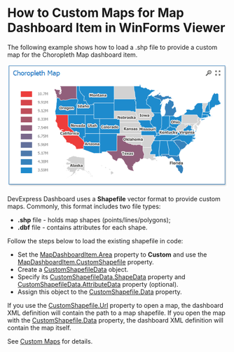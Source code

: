 # How to Custom Maps for Map Dashboard Item in WinForms Viewer

The following example shows how to load a .shp file to provide a custom map for the Choropleth Map dashboard item.

![](img/map.png)

DevExpress Dashboard uses a **Shapefile** vector format to provide custom maps. Commonly, this format includes two file types:

- **.shp** file - holds map shapes (points/lines/polygons);
- **.dbf** file - contains attributes for each shape.

Follow the steps below to load the existing shapefile in code:

- Set the [MapDashboardItem.Area](https://docs.devexpress.com/Dashboard/DevExpress.DashboardCommon.MapDashboardItem.Area) property to **Custom** and use the [MapDashboardItem.CustomShapefile](https://docs.devexpress.com/Dashboard/DevExpress.DashboardCommon.MapDashboardItem.CustomShapefile) property.
- Create a [CustomShapefileData](https://docs.devexpress.com/Dashboard/DevExpress.DashboardCommon.CustomShapefileData) object.
- Specify its [CustomShapefileData.ShapeData](https://docs.devexpress.com/Dashboard/DevExpress.DashboardCommon.CustomShapefileData.ShapeData) property and [CustomShapefileData.AttributeData](https://docs.devexpress.com/Dashboard/DevExpress.DashboardCommon.CustomShapefileData.AttributeData) property (optional).
- Assign this object to the [CustomShapefile.Data](https://docs.devexpress.com/Dashboard/DevExpress.DashboardCommon.CustomShapefile.Data) property.

If you use the [CustomShapefile.Url](https://docs.devexpress.com/Dashboard/DevExpress.DashboardCommon.CustomShapefile.Url) property to open a map, the dashboard XML definition will contain the path to a map shapefile. If you open the map with the [CustomShapefile.Data](https://docs.devexpress.com/Dashboard/DevExpress.DashboardCommon.CustomShapefile.Data) property, the dashboard XML definition will contain the map itself.

See [Custom Maps](https://docs.devexpress.com/Dashboard/16478/create-dashboards/create-dashboards-in-the-winforms-designer/designing-dashboard-items/choropleth-map/providing-maps#custom-maps) for details.
